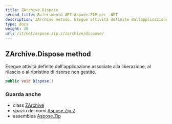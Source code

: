 ```yaml
---
title: ZArchive.Dispose
second_title: Riferimento API Aspose.ZIP per .NET
description: ZArchive metodo. Esegue attività definite dallapplicazione associate alla liberazione al rilascio o al ripristino di risorse non gestite.
type: docs
weight: 20
url: /it/net/aspose.zip.z/zarchive/dispose/
---
```

## ZArchive.Dispose method

Esegue attività definite dall'applicazione associate alla liberazione, al rilascio o al ripristino di risorse non gestite.

```csharp
public void Dispose()
```

### Guarda anche

* class [ZArchive](../)
* spazio dei nomi [Aspose.Zip.Z](../../zarchive/)
* assemblea [Aspose.Zip](../../../)


